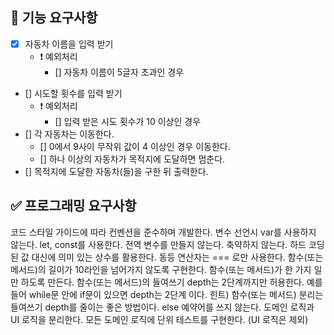 ## 🎯 기능 요구사항

- [x] 자동차 이름을 입력 받기
  - ❗️ 예외처리
    - [] 자동차 이름이 5글자 초과인 경우
- [] 시도할 횟수를 입력 받기
  - ❗️ 예외처리
    - [] 입력 받은 시도 횟수가 10 이상인 경우
- [] 각 자동차는 이동한다.
  - [] 0에서 9사이 무작위 값이 4 이상인 경우 이동한다.
  - [] 하나 이상의 자동차가 목적지에 도달하면 멈춘다.
- [] 목적지에 도달한 자동차(들)을 구한 뒤 출력한다.

## ✅ 프로그래밍 요구사항

코드 스타일 가이드에 따라 컨벤션을 준수하며 개발한다.
변수 선언시 var를 사용하지 않는다. let, const를 사용한다.
전역 변수를 만들지 않는다.
축약하지 않는다.
하드 코딩된 값 대신에 의미 있는 상수를 활용한다.
동등 연산자는 === 로만 사용한다.
함수(또는 메서드)의 길이가 10라인을 넘어가지 않도록 구현한다.
함수(또는 메서드)가 한 가지 일만 하도록 만든다.
함수(또는 메서드)의 들여쓰기 depth는 2단계까지만 허용한다.
예를 들어 while문 안에 if문이 있으면 depth는 2단계 이다.
힌트) 함수(또는 메서드) 분리는 들여쓰기 depth를 줄이는 좋은 방법이다.
else 예약어를 쓰지 않는다.
도메인 로직과 UI 로직을 분리한다.
모든 도메인 로직에 단위 테스트를 구현한다. (UI 로직은 제외)

